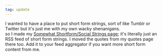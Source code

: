 ```yaml
---
tag: update
---
```

I wanted to have a place to put short form strings, sort of like Tumblr or Twitter but it's just me with my own wacky shenanigans.  
so I made my [Somewhat Shortform/Social Strings page]({{'/ssss/index.xml'|absolute_url}}); it's literally just an RSS feed of short form strings. I moved the quotes from my quotes page there too.
Add it to your feed aggregator if you want more short form content from me.
